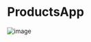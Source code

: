 # ProductsApp

![image](https://user-images.githubusercontent.com/26413981/82957219-1c6cb680-9f78-11ea-8d77-0c81907d25c8.png)
